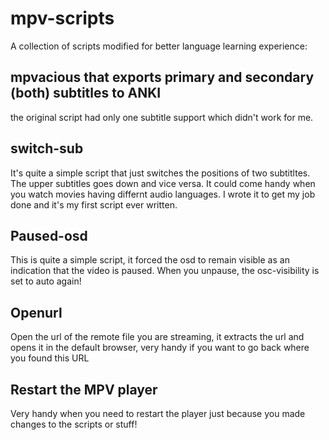 # mpv-scripts

A collection of scripts modified for better language learning experience:

## mpvacious that exports primary and secondary (both) subtitles to ANKI
the original script had only one subtitle support which didn't work for me.

## switch-sub
It's quite a simple script that just switches the positions of two subtitltes. The upper subtitles goes down and vice versa. It could come handy when you watch movies having differnt audio languages. I wrote it to get my job done and it's my first script ever written.

## Paused-osd
This is quite a simple script, it forced the osd to remain visible as an indication that the video is paused. When you unpause, the osc-visibility is set to auto again!

## Openurl

Open the url of the remote file you are streaming, it extracts the url and opens it in the default browser, very handy if you want to go back where you found this URL

## Restart the MPV player

Very handy when you need to restart the player just because you made changes to the scripts or stuff!
